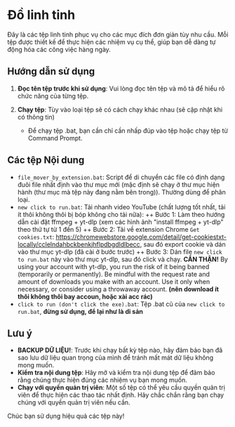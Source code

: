 # Đồ linh tinh

Đây là các tệp linh tinh phục vụ cho các mục đích đơn giản tùy nhu cầu. Mỗi tệp được thiết kế để thực hiện các nhiệm vụ cụ thể, giúp bạn dễ dàng tự động hóa các công việc hàng ngày.

## Hướng dẫn sử dụng

1. **Đọc tên tệp trước khi sử dụng**:
   Vui lòng đọc tên tệp và mô tả để hiểu rõ chức năng của từng tệp.

2. **Chạy tệp**:
   Tùy vào loại tệp sẽ có cách chạy khác nhau (sẽ cập nhật khi có thông tin)
   - Để chạy tệp .bat, bạn cần chỉ cần nhấp đúp vào tệp hoặc chạy tệp từ Command Prompt.

## Các tệp Nội dung
- `file_mover_by_extension.bat`: Script để di chuyển các file có định dạng đuôi file nhất định vào thư mục mới (mặc định sẽ chạy ở thư mục hiện hành (thư mục mà tệp này đang nằm bên trong)). Thường dùng để phân loại.
- `new click to run.bat`: Tải nhanh video YouTube (chất lượng tốt nhất, tải ít thôi không thôi bị bóp không cho tải nữa):
++ Bước 1: Làm theo hướng dẫn cài đặt ffmpeg + yt-dlp (xem các hình ảnh "install ffmpeg + yt-dlp" theo thứ tự từ 1 đến 5)
++ Bước 2: Tải về extension Chrome `Get cookies.txt`: https://chromewebstore.google.com/detail/get-cookiestxt-locally/cclelndahbckbenkjhflpdbgdldlbecc, sau đó export cookie và dán vào thư mục yt-dlp (đã cài ở bước trước)
++ Bước 3: Dán file `new click to run.bat` này vào thư mục yt-dlp, sau đó click và chạy.
**CẨN THẬN!** By using your account with yt-dlp, you run the risk of it being banned (temporarily or permanently). Be mindful with the request rate and amount of downloads you make with an account. Use it only when necessary, or consider using a throwaway account. **(nên download ít thôi không thôi bay accoun, hoặc xài acc rác)**
- `click to run (don't click the exe).bat`: Tệp .bat cũ của `new click to run.bat`, **đừng sử dụng, để lại như là di sản**
## Lưu ý
- **BACKUP DỮ LIỆU!**: Trước khi chạy bất kỳ tệp nào, hãy đảm bảo bạn đã sao lưu dữ liệu quan trọng của mình để tránh mất mát dữ liệu không mong muốn.
- **Kiểm tra nội dung tệp**: Hãy mở và kiểm tra nội dung tệp để đảm bảo rằng chúng thực hiện đúng các nhiệm vụ bạn mong muốn.
- **Chạy với quyền quản trị viên**: Một số tệp có thể yêu cầu quyền quản trị viên để thực hiện các thao tác nhất định. Hãy chắc chắn rằng bạn chạy chúng với quyền quản trị viên nếu cần.

Chúc bạn sử dụng hiệu quả các tệp này!
